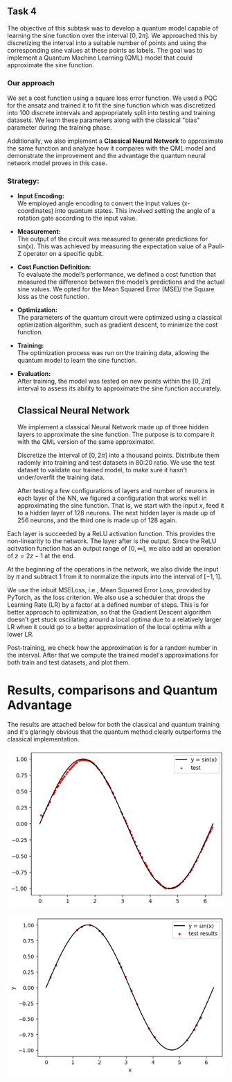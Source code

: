 ## Task 4

The objective of this subtask was to develop a quantum model capable of learning the sine function over the interval $[0, 2\pi]$. We approached this by discretizing the interval into a suitable number of points and using the corresponding sine values at these points as labels. The goal was to implement a Quantum Machine Learning (QML) model that could approximate the sine function.

### Our approach

We set a cost function using a square loss error function. We used a PQC for the ansatz and trained it to fit the sine function which was discretized into 100 discrete intervals and appropriately split into testing and training datasets. We learn these parameters along with the classical "bias" parameter during the training phase.

Additionally, we also implement a **Classical Neural Network** to approximate the same function and analyze how it compares with the QML model and demonstrate the improvement and the advantage the quantum neural network model proves in this case.

### Strategy:

- **Input Encoding:**  
  We employed angle encoding to convert the input values (x-coordinates) into quantum states. This involved setting the angle of a rotation gate according to the input value.

- **Measurement:**  
  The output of the circuit was measured to generate predictions for sin(x). This was achieved by measuring the expectation value of a Pauli-Z operator on a specific qubit.

- **Cost Function Definition:**  
  To evaluate the model’s performance, we defined a cost function that measured the difference between the model’s predictions and the actual sine values. We opted for the Mean Squared Error (MSE)/ the Square loss as the cost function.

- **Optimization:**  
  The parameters of the quantum circuit were optimized using a classical optimization algorithm, such as gradient descent, to minimize the cost function.

- **Training:**  
  The optimization process was run on the training data, allowing the quantum model to learn the sine function.

- **Evaluation:**  
  After training, the model was tested on new points within the $[0, 2\pi]$ interval to assess its ability to approximate the sine function accurately.

  ## Classical Neural Network

  We implement a classical Neural Network made up of three hidden layers to approximate the sine function. The purpose is to compare it with the QML version of the same approximator.

  Discretize the interval of $[0, 2\pi]$ into a thousand points. Distribute them radomly into training and test datasets in 80:20 ratio. We use the test dataset to validate our trained model, to make sure it hasn't under/overfit the training data.

  After testing a few configurations of layers and number of neurons in each layer of the NN, we figured a configuration that works well in approximating the sine function. That is, we start with the input $x$, feed it to a hidden layer of 128 neurons. The next hidden layer is made up of 256 neurons, and the third one is made up of 128 again. 

Each layer is succeeded by a ReLU activation function. This provides the non-linearity to the network. The layer after is the output. Since the ReLU acitvation function has an output range of $[0, \infty]$, we also add an operation of $z = 2z-1$ at the end.

At the beginning of the operations in the network, we also divide the input by $\pi$ and subtract 1 from it to normalize the inputs into the interval of $[-1,1]$.

We use the inbuit MSELoss, i.e., Mean Squared Error Loss, provided by PyTorch, as the loss criterion. We also use a scheduler that drops the Learning Rate (LR) by a factor at a defined number of steps. This is for better approach to optimization, so that the Gradient Descent algorithm doesn't get stuck oscillating around a local optima due to a relatively larger LR when it could go to a better approximation of the local optima with a lower LR.

Post-training, we check how the approximation is for a random number in the interval. After that we compute the trained model's approximations for both train and test datasets, and plot them.

# Results, comparisons and Quantum Advantage
The results are attached below for both the classical and quantum training and it's glaringly obvious that the quantum method clearly outperforms the classical implementation.

![classical results](https://github.com/shreyas-p56/QML-for-Conspicuity-Detection-in-Production/blob/main/Task-4/classical-pred.png?raw=true)

![quantum results](https://github.com/shreyas-p56/QML-for-Conspicuity-Detection-in-Production/blob/main/Task-4/quantum-pred.png?raw=true)